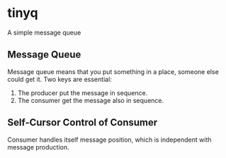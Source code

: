 # tinyq
A simple message queue

## Message Queue
Message queue means that you put something in a place, someone else could get it.
Two keys are essential:
1. The producer put the message in sequence.
2. The consumer get the message also in sequence.

## Self-Cursor Control of Consumer
Consumer handles itself message position, which is independent with message production.
